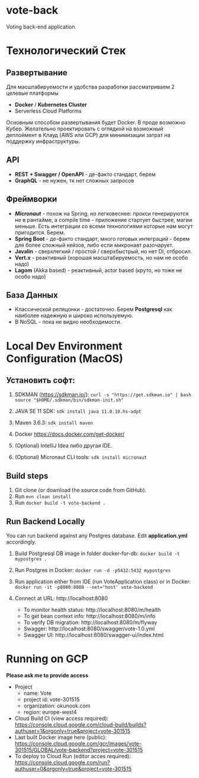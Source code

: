 # vote-back
Voting back-end application.

# Технологический Стек
## Развертывание
Для масштабируемости и удобства разработки рассматриваем 2 целевые платформы
* **Docker** / **Kubernetes Cluster**
* Serverless Cloud Platforms

Основным способом развертывания будет Docker. В проде возможно Кубер. Желательно проектировать с оглядкой на возможный деплоймент в Клауд (AWS или GCP) для минимизации затрат на поддержку инфраструктуры.

## API
* **REST + Swagger / OpenAPI** - де-факто стандарт, берем
* **GraphQL** - не нужен, тк нет сложных запросов

## Фреймворки
* **_Micronaut_** - похож на Spring, но легковеснее: прокси генерируются не в рантайме, а compile time - приложение стартует быстрее, магии меньше.
  Есть интеграции со всеми технологиями которые нам могут пригодится. Берем.
* **Spring Boot** - де-факто стандарт, много готовых интеграций - берем для более сложный кейзов, либо если микронавт разочарует.
* **Javalin** - сверхлегкий / простой / сверхбыстрый, но нет DI, отбросил.
* **Vert.x** - реактивный  (хорошая масштабируемость, но нам не особо надо)
* **Lagom** (Akka based) - реактивный, actor based (круто, но тоже не особо надо)

## База Данных
* Классической реляцонки - достаточно. Берем **Postgresql** как наиболее надежную и широко используемую.
* В NoSQL - пока не видно необходимости.

# Local Dev Environment Configuration (MacOS)

## Установить софт:
1. SDKMAN (https://sdkman.io/):
   `curl -s "https://get.sdkman.io" | bash`
   `source "$HOME/.sdkman/bin/sdkman-init.sh"`
2. JAVA SE 11 SDK:
   `sdk install java 11.0.10.hs-adpt`
3. Maven 3.6.3:
   `sdk install maven`
4. Docker https://docs.docker.com/get-docker/

5. (Optional) IntelliJ Idea либо другая IDE.
   
6. (Optional) Micronaut CLI tools:
   `sdk install micronaut`

## Build steps

1. Git clone (or download the source code from GitHub).
2. Run `mvn clean install`
3. Run `docker build -t vote-backend .`

## Run Backend Locally
You can run backend against any Postgres database. Edit **application.yml** accordingly.

1. Build Postgresql DB image in folder docker-for-db:
   `docker build -t mypostgres .`
   
2. Run Postgres in Docker:
   `docker run -d -p5432:5432 mypostgres`
   
3. Run application either from IDE (run VoteApplication class) or in Docker:
   `docker run -it -p8080:8080 --net="host' vote-backend`
      
4. Connect at URL: http://localhost:8080
   * To monitor health status: http://localhost:8080/m/health
   * To get bean context info: http://localhost:8080/m/info
   * To verify DB migration: http://localhost:8080/m/flyway
   * Swagger: http://localhost:8080/swagger/vote-1.0.yml
   * Swagger UI: http://localhost:8080/swagger-ui/index.html


# Running on GCP

**Please ask me to provide access**
* Project 
  * name: Vote
  * project id: vote-301515
  * organization: okunook.com 
  * region: europe-west4
* Cloud Build CI (view access required): https://console.cloud.google.com/cloud-build/builds?authuser=1&orgonly=true&project=vote-301515
* Last built Docker image here (public): https://console.cloud.google.com/gcr/images/vote-301515/GLOBAL/vote-backend?project=vote-301515
* To deploy to Cloud Run (editor acces required): https://console.cloud.google.com/run?authuser=0&orgonly=true&project=vote-301515


